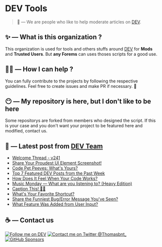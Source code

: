 # DEV Tools

> 🔧 — We are people who like to help moderate articles on [DEV](https://dev.to).

## ✨ — What is this organization ?

This organization is used for tools and others stuffs around [DEV](https://dev.to) for **Mods** and **Trusted Users**. But __any Forems__ can uses thoses scripts for a good use.


## 💪🏼 — How I can help ?

You can fully contribute to the projects by following the respective guidelines. Feel free to create issues and make PR if necessary. 🎉

## 😶 — My repository is here, but I don't like to be here

Some repositorys are forked from members who designed the script. If this is your case and you don't want your project to be featured here and modified, contact us.

## 📝 — Latest post from [DEV Team](https://dev.to/devteam)

<!-- BLOG-POST-LIST:START -->
- [Welcome Thread - v241](https://dev.to/devteam/welcome-thread-v241-14jg)
- [Share Your Proudest UI Element Screenshot!](https://dev.to/devteam/share-your-proudest-ui-element-screenshot-2gpi)
- [Code Pet Peeves: What&#39;s Yours?](https://dev.to/devteam/code-pet-peeves-whats-yours-158l)
- [Top 7 Featured DEV Posts from the Past Week](https://dev.to/devteam/top-7-featured-dev-posts-from-the-past-week-3mig)
- [How Does It Feel When Your Code Works?](https://dev.to/devteam/how-does-it-feel-when-your-code-works-2nf0)
- [Music Monday — What are you listening to? &lpar;Heavy Edition&rpar;](https://dev.to/devteam/music-monday-what-are-you-listening-to-heavy-edition-apl)
- [Caption This! 🤔💭](https://dev.to/devteam/caption-this-1k97)
- [What&#39;s Your Favorite Shortcut?](https://dev.to/devteam/whats-your-favorite-shortcut-hk3)
- [Share the Funniest Bug/Error Message You&#39;ve Seen?](https://dev.to/devteam/share-the-funniest-bugerror-message-youve-seen-1ic1)
- [What Feature Was Added from User Input?](https://dev.to/devteam/what-feature-was-added-from-user-input-5339)
<!-- BLOG-POST-LIST:END -->


## ☕ — Contact us

[![Follow me on DEV](https://img.shields.io/badge/dev.to-%2308090A.svg?&style=for-the-badge&logo=dev.to&logoColor=white&alt=devto)](https://dev.to/thomasbnt)
[![Contact me on Twitter @Thomasbnt_](https://img.shields.io/badge/Contact%20me%20on%20Twitter-%231DA1F2.svg?&style=for-the-badge&logo=twitter&logoColor=white&alt=twitter)](https://twitter.com/messages/1142357270-1142357270?text=Hello,%20I%20contact%20you%20from%20devtotools%20&recipient_id=1142357270) [![GitHub Sponsors](https://img.shields.io/badge/Sponsor%20me-%23EA54AE.svg?&style=for-the-badge&logo=github-sponsors&logoColor=white)](https://github.com/sponsors/thomasbnt)


